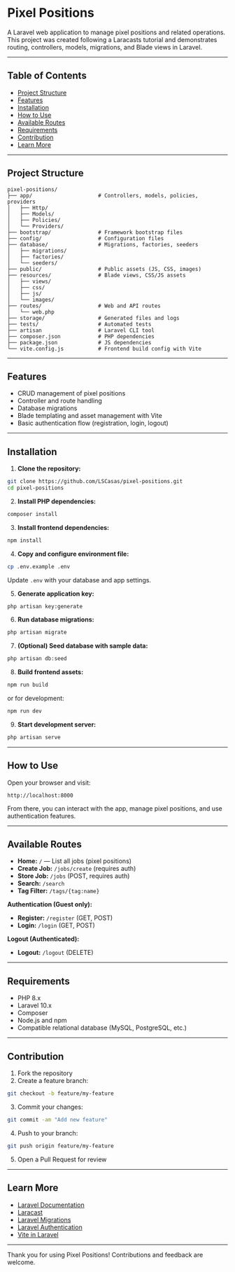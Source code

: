 # Pixel Positions 
 
A Laravel web application to manage pixel positions and related operations. This project was created following a Laracasts tutorial and demonstrates routing, controllers, models, migrations, and Blade views in Laravel.
    
--- 
 
## Table of Contents

-   [Project Structure](#project-structure)
-   [Features](#features)
-   [Installation](#installation)
-   [How to Use](#how-to-use)
-   [Available Routes](#available-routes)
-   [Requirements](#requirements)
-   [Contribution](#contribution)
-   [Learn More](#learn-more)

---

## Project Structure

```
pixel-positions/
├── app/                     # Controllers, models, policies, providers
│   ├── Http/
│   ├── Models/
│   ├── Policies/
│   └── Providers/
├── bootstrap/               # Framework bootstrap files
├── config/                  # Configuration files
├── database/                # Migrations, factories, seeders
│   ├── migrations/
│   ├── factories/
│   └── seeders/
├── public/                  # Public assets (JS, CSS, images)
├── resources/               # Blade views, CSS/JS assets
│   ├── views/
│   ├── css/
│   ├── js/
│   └── images/
├── routes/                  # Web and API routes
│   └── web.php
├── storage/                 # Generated files and logs
├── tests/                   # Automated tests
├── artisan                  # Laravel CLI tool
├── composer.json            # PHP dependencies
├── package.json             # JS dependencies
└── vite.config.js           # Frontend build config with Vite
```

---

## Features

-   CRUD management of pixel positions
-   Controller and route handling
-   Database migrations
-   Blade templating and asset management with Vite
-   Basic authentication flow (registration, login, logout)

---

## Installation

1. **Clone the repository:**

```bash
git clone https://github.com/LSCasas/pixel-positions.git
cd pixel-positions
```

2. **Install PHP dependencies:**

```bash
composer install
```

3. **Install frontend dependencies:**

```bash
npm install
```

4. **Copy and configure environment file:**

```bash
cp .env.example .env
```

Update `.env` with your database and app settings.

5. **Generate application key:**

```bash
php artisan key:generate
```

6. **Run database migrations:**

```bash
php artisan migrate
```

7. **(Optional) Seed database with sample data:**

```bash
php artisan db:seed
```

8. **Build frontend assets:**

```bash
npm run build
```

or for development:

```bash
npm run dev
```

9. **Start development server:**

```bash
php artisan serve
```

---

## How to Use

Open your browser and visit:

```
http://localhost:8000
```

From there, you can interact with the app, manage pixel positions, and use authentication features.

---

## Available Routes

-   **Home:** `/` — List all jobs (pixel positions)
-   **Create Job:** `/jobs/create` (requires auth)
-   **Store Job:** `/jobs` (POST, requires auth)
-   **Search:** `/search`
-   **Tag Filter:** `/tags/{tag:name}`

**Authentication (Guest only):**

-   **Register:** `/register` (GET, POST)
-   **Login:** `/login` (GET, POST)

**Logout (Authenticated):**

-   **Logout:** `/logout` (DELETE)

---

## Requirements

-   PHP 8.x
-   Laravel 10.x
-   Composer
-   Node.js and npm
-   Compatible relational database (MySQL, PostgreSQL, etc.)

---

## Contribution

1. Fork the repository
2. Create a feature branch:

```bash
git checkout -b feature/my-feature
```

3. Commit your changes:

```bash
git commit -am "Add new feature"
```

4. Push to your branch:

```bash
git push origin feature/my-feature
```

5. Open a Pull Request for review

---

## Learn More

-   [Laravel Documentation](https://laravel.com/docs)
-   [Laracast](https://laracasts.com/)
-   [Laravel Migrations](https://laravel.com/docs/migrations)
-   [Laravel Authentication](https://laravel.com/docs/authentication)
-   [Vite in Laravel](https://laravel.com/docs/vite)

---

Thank you for using Pixel Positions! Contributions and feedback are welcome.
